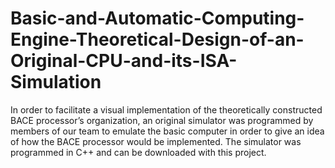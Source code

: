 # Basic-and-Automatic-Computing-Engine-Theoretical-Design-of-an-Original-CPU-and-its-ISA-Simulation
In order to facilitate a visual implementation of the theoretically constructed BACE processor’s organization, an original simulator was programmed by members of our team to emulate the basic computer in order to give an idea of how the BACE processor would be implemented. The simulator was programmed in C++ and can be downloaded with this project.
